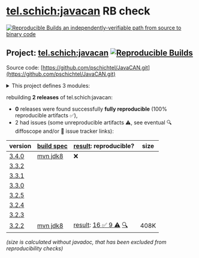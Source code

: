 [tel.schich:javacan](https://central.sonatype.com/artifact/tel.schich/javacan/versions) RB check
=======

[![Reproducible Builds](https://reproducible-builds.org/images/logos/rb.svg) an independently-verifiable path from source to binary code](https://reproducible-builds.org/)

## Project: [tel.schich:javacan](https://central.sonatype.com/artifact/tel.schich/javacan/versions) [![Reproducible Builds](https://img.shields.io/endpoint?url=https://raw.githubusercontent.com/jvm-repo-rebuild/reproducible-central/master/content/tel/schich/javacan/badge.json)](https://github.com/jvm-repo-rebuild/reproducible-central/blob/master/content/tel/schich/javacan/README.md)

Source code: [https://github.com/pschichtel/JavaCAN.git](https://github.com/pschichtel/JavaCAN.git)

<details><summary>This project defines 3 modules:</summary>

* [tel.schich:javacan](https://central.sonatype.com/artifact/tel.schich/javacan/overview)
* [tel.schich:javacan-core](https://central.sonatype.com/artifact/tel.schich/javacan-core/overview)
* [tel.schich:javacan-epoll](https://central.sonatype.com/artifact/tel.schich/javacan-epoll/overview)
</details>

rebuilding **2 releases** of tel.schich:javacan:
- **0** releases were found successfully **fully reproducible** (100% reproducible artifacts :white_check_mark:),
- 2 had issues (some unreproducible artifacts :warning:, see eventual :mag: diffoscope and/or :memo: issue tracker links):

| version | [build spec](/BUILDSPEC.md) | [result](https://reproducible-builds.org/docs/jvm/): reproducible? | size |
| -- | --------- | ------ | -- |
| [3.4.0](https://central.sonatype.com/artifact/tel.schich/javacan/3.4.0/pom) | [mvn jdk8](javacan-3.4.0.buildspec) | :x: | |
| [3.3.2](https://central.sonatype.com/artifact/tel.schich/javacan/3.3.2/pom) | | | |
| [3.3.1](https://central.sonatype.com/artifact/tel.schich/javacan/3.3.1/pom) | | | |
| [3.3.0](https://central.sonatype.com/artifact/tel.schich/javacan/3.3.0/pom) | | | |
| [3.2.5](https://central.sonatype.com/artifact/tel.schich/javacan/3.2.5/pom) | | | |
| [3.2.4](https://central.sonatype.com/artifact/tel.schich/javacan/3.2.4/pom) | | | |
| [3.2.3](https://central.sonatype.com/artifact/tel.schich/javacan/3.2.3/pom) | | | |
| [3.2.2](https://central.sonatype.com/artifact/tel.schich/javacan/3.2.2/pom) | [mvn jdk8](javacan-3.2.2.buildspec) | [result](javacan-3.2.2.buildinfo): [16 :white_check_mark:  9 :warning:](javacan-3.2.2.buildcompare) [:mag:](javacan-3.2.2.diffoscope) | 408K |

<i>(size is calculated without javadoc, that has been excluded from reproducibility checks)</i>

